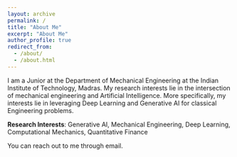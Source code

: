 ```yaml
---
layout: archive
permalink: /
title: "About Me"
excerpt: "About Me"
author_profile: true
redirect_from: 
  - /about/
  - /about.html
---
```


<!-- {% include base_path %} -->
I am a Junior at the Department of Mechanical Engineering at the Indian Institute of Technology, Madras. My research interests lie in the intersection of mechanical engineering and Artificial Intelligence. More specifically, my interests lie in leveraging Deep Learning and Generative AI for classical Engineering problems.

**Research Interests**: Generative AI, Mechanical Engineering, Deep Learning, Computational Mechanics, Quantitative Finance

You can reach out to me through email.
